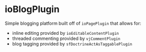 ioBlogPlugin
============

Simple blogging platform built off of `ioPagePlugin` that allows for:

 * inline editing provided by `ioEditableContentPlugin`
 * threaded commenting provided by `vjCommentPlugin`
 * blog tagging provided by `sfDoctrineActAsTaggablePlugin`